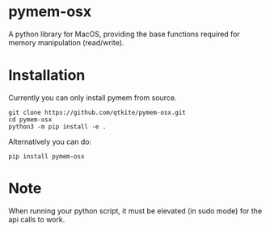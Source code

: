 # pymem-osx
A python library for MacOS, providing the base functions required for memory manipulation (read/write).

# Installation
Currently you can only install pymem from source.
```
git clone https://github.com/qtkite/pymem-osx.git
cd pymem-osx
python3 -m pip install -e .
```

Alternatively you can do:
```
pip install pymem-osx
```
# Note
When running your python script, it must be elevated (in sudo mode) for the api calls to work.